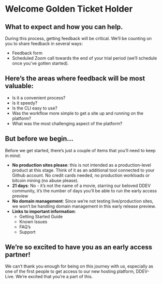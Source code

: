 # Welcome Golden Ticket Holder

## What to expect and how you can help. 
During this process, getting feedback will be critical.  We’ll be counting on you to share feedback in several ways: 
- Feedback form
- Scheduled Zoom call towards the end of your trial period (we’ll schedule once you’ve gotten started).  

## Here’s the areas where feedback will be most valuable: 
- Is it a convenient process?  
- Is it speedy?  
- Is the CLI easy to use?  
- Was the workflow more simple to get a site up and running on the platform?  
- What was the most challenging aspect of the platform?


## But before we begin...
Before we get started, there’s just a couple of items that you’ll need to keep in mind: 

- **No production sites please**: this is not intended as a production-level product at this stage. Think of it as an additional tool connected to your Github account. No credit cards needed, no production workloads or bitcoin mining (no abuse please).
- **21 days**: No - it’s not the name of a movie, starring our beloved DDEV community, it’s the number of days you’ll be able to run the early access preview
- **No domain management**: Since we’re not testing live/production sites, we won’t be handling domain management in this early release preview.  
- **Links to important information**: 
  - Getting Started Guide
  - Known Issues
  - FAQ’s
  - Support

## We’re so excited to have you as an early access partner!  
We can’t thank you enough for being on this journey with us, especially as one of the first people to get access to our new hosting platform, DDEV-Live.  We’re excited that you’re a part of this.  
